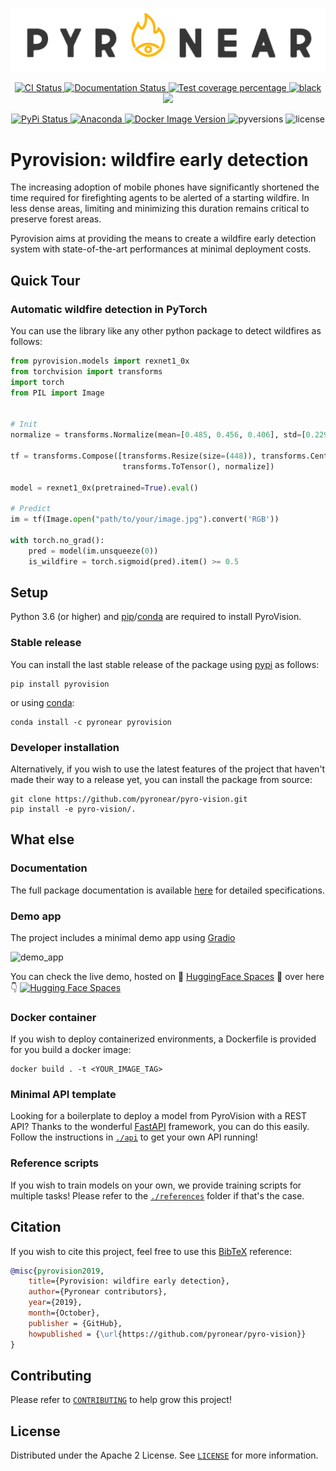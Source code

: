 ![PyroNear Logo](docs/source/_static/images/logo.png)

<p align="center">
  <a href="https://github.com/pyronear/pyro-vision/actions/workflows/builds.yml">
    <img alt="CI Status" src="https://img.shields.io/github/actions/workflow/status/pyronear/pyro-vision/builds.yml?branch=main&label=CI&logo=github&style=flat-square">
  </a>
  <a href="https://pyronear.org/pyro-vision/">
    <img src="https://img.shields.io/github/actions/workflow/status/pyronear/pyro-vision/docs.yaml?branch=main&label=docs&logo=read-the-docs&style=flat-square" alt="Documentation Status">
  </a>
  <a href="https://codecov.io/gh/pyronear/pyro-vision">
    <img src="https://img.shields.io/codecov/c/github/pyronear/pyro-vision.svg?logo=codecov&style=flat-square" alt="Test coverage percentage">
  </a>
  <a href="https://github.com/ambv/black">
    <img src="https://img.shields.io/badge/code%20style-black-000000.svg?style=flat-square" alt="black">
  </a>
  <a href="https://www.codacy.com/gh/pyronear/pyro-vision/dashboard?utm_source=github.com&amp;utm_medium=referral&amp;utm_content=pyronear/pyro-vision&amp;utm_campaign=Badge_Grade"><img src="https://app.codacy.com/project/badge/Grade/6835021037b04e8da919c646c1599f29"/></a>
</p>
<p align="center">
  <a href="https://pypi.org/project/pyrovision/">
    <img src="https://img.shields.io/pypi/v/pyrovision.svg?logo=python&logoColor=fff&style=flat-square" alt="PyPi Status">
  </a>
  <a href="https://anaconda.org/pyronear/pyrovision">
    <img alt="Anaconda" src="https://img.shields.io/conda/vn/pyronear/pyrovision?style=flat-square?style=flat-square&logo=Anaconda&logoColor=white&label=conda">
  </a>
  <a href="https://hub.docker.com/r/pyronear/pyro-vision">
    <img alt="Docker Image Version" src="https://img.shields.io/docker/v/pyronear/pyro-vision?style=flat-square&logo=Docker&logoColor=white&label=docker">
  </a>
  <img src="https://img.shields.io/pypi/pyversions/pyrovision.svg?style=flat-square" alt="pyversions">
  <img src="https://img.shields.io/pypi/l/pyrovision.svg?style=flat-square" alt="license">
</p>


# Pyrovision: wildfire early detection

The increasing adoption of mobile phones have significantly shortened the time required for firefighting agents to be alerted of a starting wildfire. In less dense areas, limiting and minimizing this duration remains critical to preserve forest areas.

Pyrovision aims at providing the means to create a wildfire early detection system with state-of-the-art performances at minimal deployment costs.



## Quick Tour

### Automatic wildfire detection in PyTorch

You can use the library like any other python package to detect wildfires as follows:

```python
from pyrovision.models import rexnet1_0x
from torchvision import transforms
import torch
from PIL import Image


# Init
normalize = transforms.Normalize(mean=[0.485, 0.456, 0.406], std=[0.229, 0.224, 0.225])

tf = transforms.Compose([transforms.Resize(size=(448)), transforms.CenterCrop(size=448),
                         transforms.ToTensor(), normalize])

model = rexnet1_0x(pretrained=True).eval()

# Predict
im = tf(Image.open("path/to/your/image.jpg").convert('RGB'))

with torch.no_grad():
    pred = model(im.unsqueeze(0))
    is_wildfire = torch.sigmoid(pred).item() >= 0.5
```


## Setup

Python 3.6 (or higher) and [pip](https://pip.pypa.io/en/stable/)/[conda](https://docs.conda.io/en/latest/miniconda.html) are required to install PyroVision.

### Stable release

You can install the last stable release of the package using [pypi](https://pypi.org/project/pyrovision/) as follows:

```shell
pip install pyrovision
```

or using [conda](https://anaconda.org/pyronear/pyrovision):

```shell
conda install -c pyronear pyrovision
```

### Developer installation

Alternatively, if you wish to use the latest features of the project that haven't made their way to a release yet, you can install the package from source:

```shell
git clone https://github.com/pyronear/pyro-vision.git
pip install -e pyro-vision/.
```


## What else

### Documentation

The full package documentation is available [here](https://pyronear.org/pyro-vision/) for detailed specifications.

### Demo app

The project includes a minimal demo app using [Gradio](https://gradio.app/)

![demo_app](https://user-images.githubusercontent.com/26927750/179017766-326fbbff-771d-4680-a230-b2785ee89c4d.png)

You can check the live demo, hosted on :hugs: [HuggingFace Spaces](https://huggingface.co/spaces) :hugs: over here :point_down:
[![Hugging Face Spaces](https://img.shields.io/badge/%F0%9F%A4%97%20Hugging%20Face-Spaces-blue)](https://huggingface.co/spaces/pyronear/vision)


### Docker container

If you wish to deploy containerized environments, a Dockerfile is provided for you build a docker image:

```shell
docker build . -t <YOUR_IMAGE_TAG>
```

### Minimal API template

Looking for a boilerplate to deploy a model from PyroVision with a REST API? Thanks to the wonderful [FastAPI](https://github.com/tiangolo/fastapi) framework, you can do this easily. Follow the instructions in [`./api`](api) to get your own API running!


### Reference scripts

If you wish to train models on your own, we provide training scripts for multiple tasks!
Please refer to the [`./references`](references) folder if that's the case.


## Citation

If you wish to cite this project, feel free to use this [BibTeX](http://www.bibtex.org/) reference:

```bibtex
@misc{pyrovision2019,
    title={Pyrovision: wildfire early detection},
    author={Pyronear contributors},
    year={2019},
    month={October},
    publisher = {GitHub},
    howpublished = {\url{https://github.com/pyronear/pyro-vision}}
}
```


## Contributing

Please refer to [`CONTRIBUTING`](CONTRIBUTING.md) to help grow this project!



## License

Distributed under the Apache 2 License. See [`LICENSE`](LICENSE) for more information.
